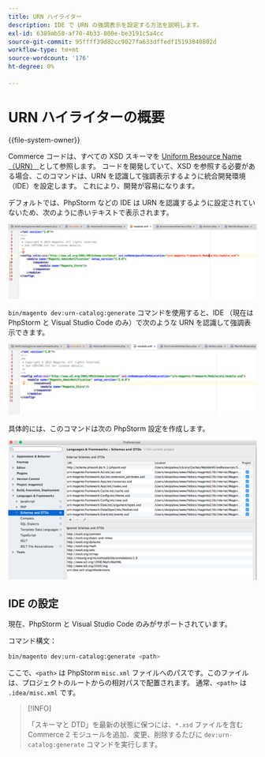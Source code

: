 ```yaml
---
title: URN ハイライター
description: IDE で URN の強調表示を設定する方法を説明します。
exl-id: 6389ab58-af70-4b33-800e-be3191c5a4cc
source-git-commit: 95ffff39d82cc9027fa633dffedf15193040802d
workflow-type: tm+mt
source-wordcount: '176'
ht-degree: 0%

---
```


# URN ハイライターの概要

{{file-system-owner}}

Commerce コードは、すべての XSD スキーマを [Uniform Resource Name （URN） ](https://www.ietf.org/rfc/rfc2141.txt) として参照します。 コードを開発していて、XSD を参照する必要がある場合、このコマンドは、URN を認識して強調表示するように統合開発環境（IDE）を設定します。 これにより、開発が容易になります。

デフォルトでは、PhpStorm などの IDE は URN を認識するように設定されていないため、次のように赤いテキストで表示されます。

![URN を認識するように PhpStorm が設定されていません ](../../assets/configuration/urn-before.png)

`bin/magento dev:urn-catalog:generate` コマンドを使用すると、IDE （現在は PhpStorm と Visual Studio Code のみ）で次のような URN を認識して強調表示できます。

![URN を認識する IDE の有効化 ](../../assets/configuration/urn-after.png)

具体的には、このコマンドは次の PhpStorm 設定を作成します。

![PhpStorm の設定例 ](../../assets/configuration/urn-settings.png)

## IDE の設定

現在、PhpStorm と Visual Studio Code のみがサポートされています。

コマンド構文：

```bash
bin/magento dev:urn-catalog:generate <path>
```

ここで、`<path>` は PhpStorm `misc.xml` ファイルへのパスです。このファイルは、プロジェクトのルートからの相対パスで配置されます。 通常、`<path>` は `.idea/misc.xml` です。

>[!INFO]
>
>「スキーマと DTD」を最新の状態に保つには、`*.xsd` ファイルを含むCommerce 2 モジュールを追加、変更、削除するたびに `dev:urn-catalog:generate` コマンドを実行します。
